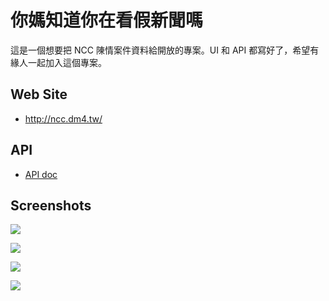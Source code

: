 你媽知道你在看假新聞嗎
======================

這是一個想要把 NCC 陳情案件資料給開放的專案。UI 和 API 都寫好了，希望有緣人一起加入這個專案。

## Web Site

- <http://ncc.dm4.tw/>

## API

- [API doc](http://docs.ncccomplain.apiary.io/)

## Screenshots

![](http://i.imgur.com/WKbzzDC.png)

![](http://i.imgur.com/u5rXnU6.png)

![](http://i.imgur.com/TuDJMBc.png)

![](http://i.imgur.com/oyv9VLe.png)
